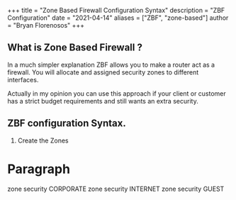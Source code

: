 +++
title = "Zone Based Firewall Configuration Syntax"
description = "ZBF Configuration"
date = "2021-04-14"
aliases = ["ZBF", "zone-based"]
author = "Bryan Florenosos"
+++

## What is Zone Based Firewall ?

In a much simpler explanation ZBF  allows you to make a router act as a firewall. You will allocate and assigned security zones to different interfaces.

Actually in my opinion you can use this approach if your client or customer has a strict budget requirements and still wants an extra security.


## ZBF configuration Syntax.

1. Create the Zones
# Paragraph
zone security CORPORATE
zone security INTERNET
zone security GUEST

